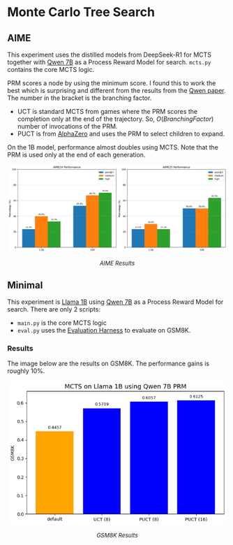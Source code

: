 # Monte Carlo Tree Search 
## AIME
This experiment uses the distilled models from DeepSeek-R1 for MCTS together with [Qwen 7B](https://huggingface.co/Qwen/Qwen2.5-Math-PRM-7B) as a Process Reward Model for search. `mcts.py` contains the core MCTS logic.

PRM scores a node by using the minimum score. I found this to work the best which is surprising and different from the results from the [Qwen paper](https://arxiv.org/abs/2501.07301). The number in the bracket is the branching factor. 
- UCT is standard MCTS from games where the PRM scores the completion only at the end of the trajectory. So, $O(Branching Factor)$ number of invocations of the PRM.
- PUCT is from [AlphaZero](https://arxiv.org/abs/1712.01815) and uses the PRM to select children to expand. 

On the 1B model, performance almost doubles using MCTS. Note that the PRM is used only at the end of each generation. 

<div align="center">
    <img src="../assets/aime_mcts.png" alt="AIME Results" width="600">
    <p style="font-size: small;"><em>AIME Results</em></p>
</div>

## Minimal
This experiment is [Llama 1B](https://huggingface.co/meta-llama/Llama-3.2-1B) using [Qwen 7B](https://huggingface.co/Qwen/Qwen2.5-Math-PRM-7B) as a Process Reward Model for search. 
There are only 2 scripts:
 - `main.py` is the core MCTS logic 
 - `eval.py` uses the [Evaluation Harness](https://github.com/EleutherAI/lm-evaluation-harness) to evaluate on GSM8K.

### Results 
The image below are the results on GSM8K. The performance gains is roughly 10%. 
<div align="center">
    <img src="../assets/mcts.png" alt="GSM8K Results" width="600">
    <p style="font-size: small;"><em>GSM8K Results</em></p>
</div>
